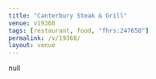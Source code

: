 ```yaml
---
title: "Canterbury Steak & Grill"
venue: v19368
tags: [restaurant, food, "fhrs:247658"]
permalink: /v/19368/
layout: venue
---
```

null